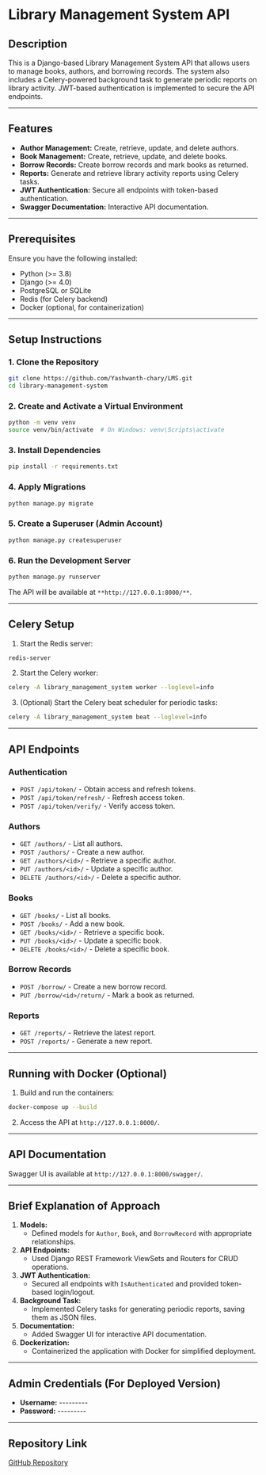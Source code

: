 # Library Management System API

## Description
This is a Django-based Library Management System API that allows users to manage books, authors, and borrowing records. The system also includes a Celery-powered background task to generate periodic reports on library activity. JWT-based authentication is implemented to secure the API endpoints.

---

## Features

- **Author Management:** Create, retrieve, update, and delete authors.
- **Book Management:** Create, retrieve, update, and delete books.
- **Borrow Records:** Create borrow records and mark books as returned.
- **Reports:** Generate and retrieve library activity reports using Celery tasks.
- **JWT Authentication:** Secure all endpoints with token-based authentication.
- **Swagger Documentation:** Interactive API documentation.

---

## Prerequisites

Ensure you have the following installed:

- Python (>= 3.8)
- Django (>= 4.0)
- PostgreSQL or SQLite
- Redis (for Celery backend)
- Docker (optional, for containerization)

---

## Setup Instructions

### 1. Clone the Repository

```bash
git clone https://github.com/Yashwanth-chary/LMS.git
cd library-management-system
```

### 2. Create and Activate a Virtual Environment

```bash
python -m venv venv
source venv/bin/activate  # On Windows: venv\Scripts\activate
```

### 3. Install Dependencies

```bash
pip install -r requirements.txt
```

### 4. Apply Migrations

```bash
python manage.py migrate
```

### 5. Create a Superuser (Admin Account)

```bash
python manage.py createsuperuser
```

### 6. Run the Development Server

```bash
python manage.py runserver
```

The API will be available at `**http://127.0.0.1:8000/**`.

---

## Celery Setup

1. Start the Redis server:

```bash
redis-server
```

2. Start the Celery worker:

```bash
celery -A library_management_system worker --loglevel=info
```

3. (Optional) Start the Celery beat scheduler for periodic tasks:

```bash
celery -A library_management_system beat --loglevel=info
```

---

## API Endpoints

### Authentication
- `POST /api/token/` - Obtain access and refresh tokens.
- `POST /api/token/refresh/` - Refresh access token.
- `POST /api/token/verify/` - Verify access token.

### Authors
- `GET /authors/` - List all authors.
- `POST /authors/` - Create a new author.
- `GET /authors/<id>/` - Retrieve a specific author.
- `PUT /authors/<id>/` - Update a specific author.
- `DELETE /authors/<id>/` - Delete a specific author.

### Books
- `GET /books/` - List all books.
- `POST /books/` - Add a new book.
- `GET /books/<id>/` - Retrieve a specific book.
- `PUT /books/<id>/` - Update a specific book.
- `DELETE /books/<id>/` - Delete a specific book.

### Borrow Records
- `POST /borrow/` - Create a new borrow record.
- `PUT /borrow/<id>/return/` - Mark a book as returned.

### Reports
- `GET /reports/` - Retrieve the latest report.
- `POST /reports/` - Generate a new report.

---

## Running with Docker (Optional)

1. Build and run the containers:

```bash
docker-compose up --build
```

2. Access the API at `http://127.0.0.1:8000/`.

---

## API Documentation

Swagger UI is available at `http://127.0.0.1:8000/swagger/`.

---

## Brief Explanation of Approach

1. **Models:**
   - Defined models for `Author`, `Book`, and `BorrowRecord` with appropriate relationships.
2. **API Endpoints:**
   - Used Django REST Framework ViewSets and Routers for CRUD operations.
3. **JWT Authentication:**
   - Secured all endpoints with `IsAuthenticated` and provided token-based login/logout.
4. **Background Task:**
   - Implemented Celery tasks for generating periodic reports, saving them as JSON files.
5. **Documentation:**
   - Added Swagger UI for interactive API documentation.
6. **Dockerization:**
   - Containerized the application with Docker for simplified deployment.

---

## Admin Credentials (For Deployed Version)

- **Username:** ---------
- **Password:** ---------

---

## Repository Link

[GitHub Repository](https://github.com/your-repo-link)



